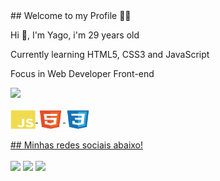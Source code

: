 <div align="justify">
## Welcome to my Profile  🧙‍♂️
<p>Hi 👋, I'm Yago, i'm 29 years old</p>
<p>Currently learning HTML5, CSS3 and JavaScript</p>
<p>Focus in Web Developer Front-end</p>
</div>

<div>
   <a href="https://github.com/yagopaes">
   
   <img height="180em" src="https://github-readme-stats.vercel.app/api/top-langs/?username=yagopaes&layout=compact&langs_count=6&theme=tokyonight"/>
</div>
    
<div style="display: inline_block"><br>
  <img align="center" alt="Js" height="30" width="40" src="https://raw.githubusercontent.com/devicons/devicon/master/icons/javascript/javascript-plain.svg">
  <img align="center" alt="HTML" height="30" width="40" src="https://raw.githubusercontent.com/devicons/devicon/master/icons/html5/html5-original.svg">
  <img align="center" alt="CSS" height="30" width="40" src="https://raw.githubusercontent.com/devicons/devicon/master/icons/css3/css3-original.svg">
</div>
 
<br>
 
<div>
  ## Minhas redes sociais abaixo!
</div>
 <br>
<div> 
    <a href="https://instagram.com/yago_paes" target="_blank"><img src="https://img.shields.io/badge/-Instagram-%23E4405F?style=for-the-badge&logo=instagram&logoColor=white" target="_blank"></a> 
  <a href = "mailto:yagopaes2@gmail.com"><img src="https://img.shields.io/badge/-Gmail-%23333?style=for-the-badge&logo=gmail&logoColor=white" target="_blank"></a>
  <a href="https://www.linkedin.com/in/yago-paes-b19468127" target="_blank"><img src="https://img.shields.io/badge/-LinkedIn-%230077B5?style=for-the-badge&logo=linkedin&logoColor=white" target="_blank"></a>
</div>
